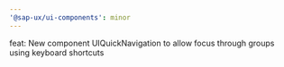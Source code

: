 ```yaml
---
'@sap-ux/ui-components': minor
---
```


feat: New component UIQuickNavigation to allow focus through groups using keyboard shortcuts
